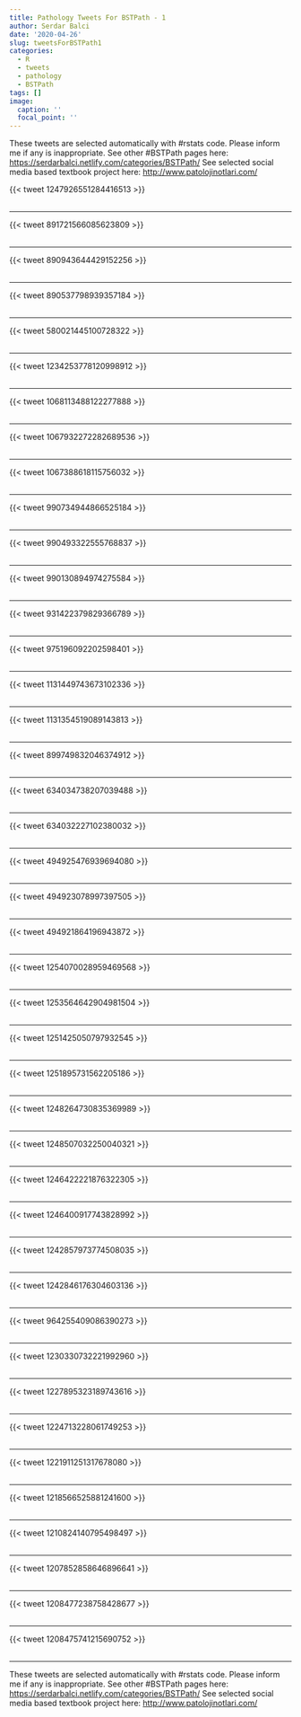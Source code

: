 ```yaml
---
title: Pathology Tweets For BSTPath - 1
author: Serdar Balci
date: '2020-04-26'
slug: tweetsForBSTPath1
categories:
  - R
  - tweets
  - pathology
  - BSTPath
tags: []
image:
  caption: ''
  focal_point: ''
---
```



These tweets are selected automatically with #rstats code. Please inform me if any is inappropriate.
See other #BSTPath pages here: https://serdarbalci.netlify.com/categories/BSTPath/ 
See selected social media based textbook project here: http://www.patolojinotlari.com/

{{< tweet 1247926551284416513 >}}
<br>
<br>
<hr>
{{< tweet 891721566085623809 >}}
<br>
<br>
<hr>
{{< tweet 890943644429152256 >}}
<br>
<br>
<hr>
{{< tweet 890537798939357184 >}}
<br>
<br>
<hr>
{{< tweet 580021445100728322 >}}
<br>
<br>
<hr>
{{< tweet 1234253778120998912 >}}
<br>
<br>
<hr>
{{< tweet 1068113488122277888 >}}
<br>
<br>
<hr>
{{< tweet 1067932272282689536 >}}
<br>
<br>
<hr>
{{< tweet 1067388618115756032 >}}
<br>
<br>
<hr>
{{< tweet 990734944866525184 >}}
<br>
<br>
<hr>
{{< tweet 990493322555768837 >}}
<br>
<br>
<hr>
{{< tweet 990130894974275584 >}}
<br>
<br>
<hr>
{{< tweet 931422379829366789 >}}
<br>
<br>
<hr>
{{< tweet 975196092202598401 >}}
<br>
<br>
<hr>
{{< tweet 1131449743673102336 >}}
<br>
<br>
<hr>
{{< tweet 1131354519089143813 >}}
<br>
<br>
<hr>
{{< tweet 899749832046374912 >}}
<br>
<br>
<hr>
{{< tweet 634034738207039488 >}}
<br>
<br>
<hr>
{{< tweet 634032227102380032 >}}
<br>
<br>
<hr>
{{< tweet 494925476939694080 >}}
<br>
<br>
<hr>
{{< tweet 494923078997397505 >}}
<br>
<br>
<hr>
{{< tweet 494921864196943872 >}}
<br>
<br>
<hr>
{{< tweet 1254070028959469568 >}}
<br>
<br>
<hr>
{{< tweet 1253564642904981504 >}}
<br>
<br>
<hr>
{{< tweet 1251425050797932545 >}}
<br>
<br>
<hr>
{{< tweet 1251895731562205186 >}}
<br>
<br>
<hr>
{{< tweet 1248264730835369989 >}}
<br>
<br>
<hr>
{{< tweet 1248507032250040321 >}}
<br>
<br>
<hr>
{{< tweet 1246422221876322305 >}}
<br>
<br>
<hr>
{{< tweet 1246400917743828992 >}}
<br>
<br>
<hr>
{{< tweet 1242857973774508035 >}}
<br>
<br>
<hr>
{{< tweet 1242846176304603136 >}}
<br>
<br>
<hr>
{{< tweet 964255409086390273 >}}
<br>
<br>
<hr>
{{< tweet 1230330732221992960 >}}
<br>
<br>
<hr>
{{< tweet 1227895323189743616 >}}
<br>
<br>
<hr>
{{< tweet 1224713228061749253 >}}
<br>
<br>
<hr>
{{< tweet 1221911251317678080 >}}
<br>
<br>
<hr>
{{< tweet 1218566525881241600 >}}
<br>
<br>
<hr>
{{< tweet 1210824140795498497 >}}
<br>
<br>
<hr>
{{< tweet 1207852858646896641 >}}
<br>
<br>
<hr>
{{< tweet 1208477238758428677 >}}
<br>
<br>
<hr>
{{< tweet 1208475741215690752 >}}
<br>
<br>
<hr>


These tweets are selected automatically with #rstats code. Please inform me if any is inappropriate.
See other #BSTPath pages here: https://serdarbalci.netlify.com/categories/BSTPath/ 
See selected social media based textbook project here: http://www.patolojinotlari.com/
